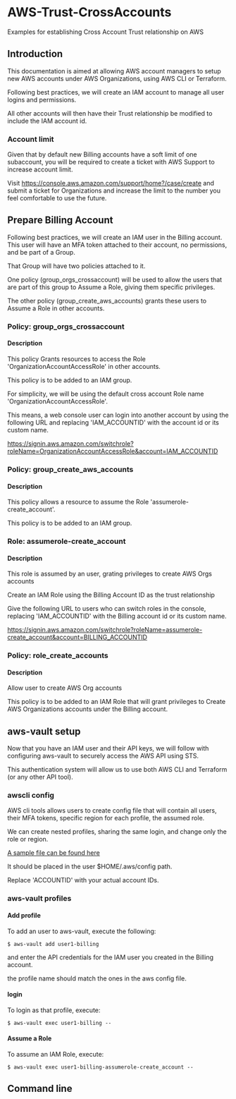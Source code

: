 # AWS-Trust-CrossAccounts
Examples for establishing Cross Account Trust relationship on AWS


## Introduction
This documentation is aimed at allowing AWS account managers to setup new AWS accounts under AWS Organizations, using AWS CLI or Terraform.

Following best practices, we will create an IAM account to manage all user logins and permissions.

All other accounts will then have their Trust relationship be modified to include the IAM account id. 


### Account limit
Given that by default new Billing accounts have a soft limit of one subaccount, you will be required to create a ticket with AWS Support to increase account limit.

Visit https://console.aws.amazon.com/support/home?/case/create and submit a ticket for Organizations and increase the limit to the number you feel comfortable to use the future.


## Prepare Billing Account
Following best practices, we will create an IAM user in the  Billing account. This user will have an MFA token attached to their account, no permissions, and be part of a Group.

That Group will have two policies attached to it.

One policy (group_orgs_crossaccount) will be used to allow the users that are part of this group to Assume a Role, giving them specific privileges.

The other policy (group_create_aws_accounts) grants these users to Assume a Role in other accounts.


### Policy: group_orgs_crossaccount

#### Description
This policy Grants resources to access the Role 'OrganizationAccountAccessRole' in other accounts.

This policy is to be added to an IAM group.


For simplicity, we will be using the default cross account Role name 'OrganizationAccountAccessRole'.

This means, a web console user can login into another account by using the following URL and replacing 'IAM_ACCOUNTID' with the account id or its custom name. 

https://signin.aws.amazon.com/switchrole?roleName=OrganizationAccountAccessRole&account=IAM_ACCOUNTID


### Policy: group_create_aws_accounts

#### Description
This policy allows a resource to assume the Role 'assumerole-create_account'.

This policy is to be added to an IAM group.


### Role: assumerole-create_account

#### Description
This role is assumed by an user, grating privileges to create AWS Orgs accounts

Create an IAM Role using the Billing Account ID as the trust relationship

Give the following URL to users who can switch roles in the console, replacing 'IAM_ACCOUNTID' with the Billing account id or its custom name.

https://signin.aws.amazon.com/switchrole?roleName=assumerole-create_account&account=BILLING_ACCOUNTID


### Policy: role_create_accounts

#### Description
Allow user to create AWS Org accounts

This policy is to be added to an IAM Role that will grant privileges to Create AWS Organizations accounts under the Billing account.


## aws-vault setup
Now that you have an IAM user and their API keys, we will follow with configuring aws-vault to securely access the AWS API using STS.

This authentication system will allow us to use both AWS CLI and Terraform (or any other API tool).

### awscli config
AWS cli tools allows users to create config file that will contain all users, their MFA tokens, specific region for each profile, the assumed role.

We can create nested profiles, sharing the same login, and change only the role or region.

[A sample file can be found here](/dot_aws/config)

It should be placed in the user $HOME/.aws/config path.

Replace 'ACCOUNTID' with your actual account IDs.


### aws-vault profiles

#### Add profile
To add an user to aws-vault, execute the following:
```
$ aws-vault add user1-billing
```
and enter the API credentials for the IAM user you created in the Billing account.

the profile name should match the ones in the aws config file.

#### login
To login as that profile, execute:
```
$ aws-vault exec user1-billing -- 
```

#### Assume a Role
To assume an IAM Role, execute:
```
$ aws-vault exec user1-billing-assumerole-create_account --
```

## Command line